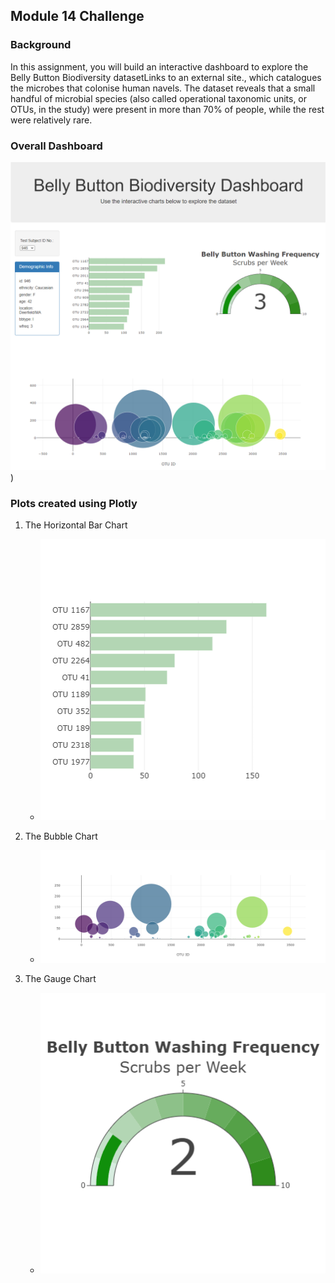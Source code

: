 ## Module 14 Challenge

### Background
In this assignment, you will build an interactive dashboard to explore the Belly Button Biodiversity datasetLinks to an external site., which catalogues the microbes that colonise human navels.
The dataset reveals that a small handful of microbial species (also called operational taxonomic units, or OTUs, in the study) were present in more than 70% of people, while the rest were relatively rare.

### Overall Dashboard
![Alt text](https://github.com/sookie22/belly_button_challenge/blob/acd4cc395b099219c4fa083300ba4f7160ccbaaa/Plots/Overall%20Dashboard.png))

### Plots created using Plotly 
1. The Horizontal Bar Chart
   - ![Alt text](https://github.com/sookie22/belly_button_challenge/blob/acd4cc395b099219c4fa083300ba4f7160ccbaaa/Plots/Horizontal%20Bar%20Chart.png)
     
2. The Bubble Chart
   - ![Alt text](https://github.com/sookie22/belly_button_challenge/blob/acd4cc395b099219c4fa083300ba4f7160ccbaaa/Plots/Bubble%20Chart.png)
   
3. The Gauge Chart
   - ![Alt text](https://github.com/sookie22/belly_button_challenge/blob/acd4cc395b099219c4fa083300ba4f7160ccbaaa/Plots/Gauge%20Chart.png)

